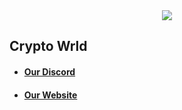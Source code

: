 <div align="center">
    <img width="auto" src="#" />
</div>

## Crypto Wrld
* #### [Our Discord](https://discord.gg/gRUW8XEcnG)
* #### [Our Website](https://runawayrp.org/)
